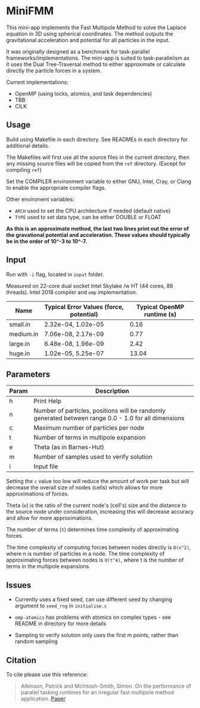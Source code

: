 # MiniFMM

This mini-app implements the Fast Multipole Method to solve the Laplace equation in 3D using spherical coordinates. The method outputs the gravitational acceleration and potential for all particles in the input.

It was originally designed as a benchmark for task-parallel frameworks/implementations. The mini-app is suited to task-parallelism as it uses the Dual Tree-Traversal method to either approximate or calculate directly the particle forces in a system.  

Current implementations:

- OpenMP (using locks, atomics, and task dependencies)
- TBB
- CILK

## Usage

Build using Makefile in each directory. See READMEs in each directory for additional details.

The Makefiles will first use all the source files in the current directory, then any missing source files will be copied from the ``ref`` directory. (Except for compiling ``ref``)

Set the COMPILER environment variable to either GNU, Intel, Cray, or Clang to enable the appropriate compiler flags.

Other enviroment variables:

- ``ARCH`` used to set the CPU architecture if needed (default native)
- ``TYPE`` used to set data type, can be either DOUBLE or FLOAT

**As this is an approximate method, the last two lines print out the error of the gravational potential and acceleration. These values should typically be in the order of 10^-3 to 10^-7.**

## Input

Run with ``-i`` flag, located in ``input`` folder.

Measured on 22-core dual socket Intel Skylake /w HT (44 cores, 88 threads). Intel 2018 compiler and ``omp`` implementation.

| Name      | Typical Error Values (force, potential) | Typical OpenMP runtime (s) |
| --------- | --------------------------------------- | -------------------------- |  
| small.in  | 2.32e-04, 1.02e-05                      | 0.16                       |
| medium.in | 7.06e-08, 2.17e-09                      | 0.77                       |
| large.in  | 6.48e-08, 1.96e-09                      | 2.42                       |
| huge.in   | 1.02e-05, 5.25e-07                      | 13.04                      |

## Parameters

| Param | Description                                                                                          |
| ----- | ---------------------------------------------------------------------------------------------------- |
| h     | Print Help                                                                                           |
| n     | Number of particles, positions will be randomly generated between range 0.0 - 1.0 for all dimensions |
| c     | Maximum number of particles per node                                                                 |
| t     | Number of terms in multipole expansion                                                               |
| e     | Theta (as in Barnes-Hut)                                                                             |
| m     | Number of samples used to verify solution                                                            |
| i     | Input file                                                                                           |

Setting the ``c`` value too low will reduce the amount of work per task but will decrease the overall size of nodes (cells) which allows for more approximations of forces. 

Theta (``e``) is the ratio of the current node's (cell's) size and the distance to the source node under consideration, increasing this will decrease accuracy and allow for more approximations.

The number of terms (``t``) determines time complexity of approximating forces.

The time complexity of computing forces between nodes directly is ``O(n^2)``, where n is number of particles in a node.
The time complexity of approximating forces between nodes is ``O(t^4)``, where t is the number of terms in the multipole expansions.

## Issues

- Currently uses a fixed seed, can use different seed by changing argument to ``seed_rng`` in ``initialise.c``

- ``omp-atomics`` has problems with atomics on complex types - see README in directory for more details

- Sampling to verify solution only uses the first m points, rather than random sampling

## Citation

To cite please use this reference:

> Atkinson, Patrick and McIntosh-Smith, Simon. On the performance of parallel tasking runtimes for an irregular fast multipole method application. [Paper](https://link.springer.com/chapter/10.1007/978-3-319-65578-9_7)
